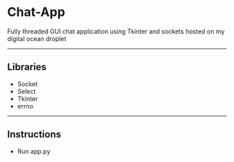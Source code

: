 # Chat-App
Fully threaded GUI chat application using Tkinter and sockets hosted on my digital ocean droplet

---

## Libraries
* Socket
* Select
* Tkinter
* errno

---

## Instructions

- Run app.py
